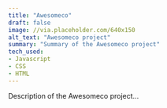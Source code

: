 ```yaml
---
title: "Awesomeco"
draft: false
image: //via.placeholder.com/640x150
alt_text: "Awesomeco project"
summary: "Summary of the Awesomeco project"
tech_used:
- Javascript
- CSS
- HTML
---
```


Description of the Awesomeco project...